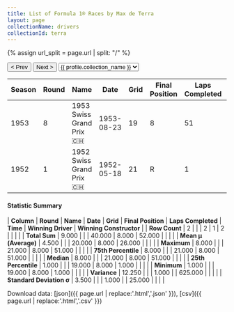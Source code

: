 ```yaml
---
title: List of Formula 1® Races by Max de Terra
layout: page
collectionName: drivers
collectionId: terra
---
```


{% assign url_split = page.url | split: "/" %}
<div id="collection-navigation">
<button onclick="selector.options[selector.selectedIndex-1].value && (window.location = selector.options[selector.selectedIndex-1].value);">&lt; Prev</button>
<button onclick="selector.options[selector.selectedIndex+1].value && (window.location = selector.options[selector.selectedIndex+1].value);">Next &gt;</button>
<select id="selector" onchange="this.options[this.selectedIndex].value && (window.location = this.options[this.selectedIndex].value);">
  {% for collectionId in site.data[page.collectionName].refs %}
    {% if collectionId == page.collectionId %}
      {% assign selected = "selected" %}
    {% else %}
      {% assign selected = "" %}
    {% endif %}
    {% assign profile = site.data[page.collectionName][collectionId].profile %}
    <option value="/f1/{{ page.collectionName }}/{{ collectionId }}/{{ url_split[4] }}" {{ selected }}>{{ profile.collection_name }}</option>
  {% endfor %}
</select>
</div>

| Season | Round | Name | Date | Grid | Final Position | Laps Completed | Time | Winning Driver | Winning Constructor |
|--|--|--|--|--|--|--|--|--|--|
| 1953 | 8 | 1953 Swiss Grand Prix 🇨🇭 | 1953-08-23 | 19 | 8 | 51 |   | Alberto Ascari 🇮🇹 | Ferrari 🇮🇹 |
| 1952 | 1 | 1952 Swiss Grand Prix 🇨🇭 | 1952-05-18 | 21 | R | 1 |   | Piero Taruffi 🇮🇹 | Ferrari 🇮🇹 |

#### Statistic Summary

| **Column** | **Round** | **Name** | **Date** | **Grid** | **Final Position** | **Laps Completed** | **Time** | **Winning Driver** | **Winning Constructor** |
| **Row Count** | 2 |  |  | 2 | 1 | 2 |  |  |  |
| **Total Sum** | 9.000 |  |  | 40.000 | 8.000 | 52.000 |  |  |  |
| **Mean μ (Average)** | 4.500 |  |  | 20.000 | 8.000 | 26.000 |  |  |  |
| **Maximum** | 8.000 |  |  | 21.000 | 8.000 | 51.000 |  |  |  |
| **75th Percentile** | 8.000 |  |  | 21.000 | 8.000 | 51.000 |  |  |  |
| **Median** | 8.000 |  |  | 21.000 | 8.000 | 51.000 |  |  |  |
| **25th Percentile** | 1.000 |  |  | 19.000 | 8.000 | 1.000 |  |  |  |
| **Minimum** | 1.000 |  |  | 19.000 | 8.000 | 1.000 |  |  |  |
| **Variance** | 12.250 |  |  | 1.000 |  | 625.000 |  |  |  |
| **Standard Deviation σ** | 3.500 |  |  | 1.000 |  | 25.000 |  |  |  |

Download data: [json]({{ page.url | replace:'.html','.json' }}), [csv]({{ page.url | replace:'.html','.csv' }})
